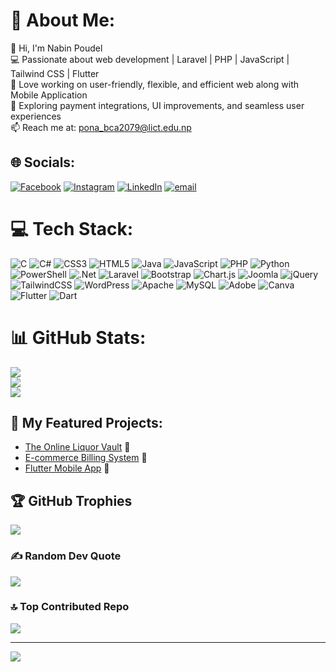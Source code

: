 # 💫 About Me:
👋 Hi, I'm Nabin Poudel <br>💻 Passionate about web development | Laravel | PHP | JavaScript | Tailwind CSS | Flutter <br>🔧 Love working on user-friendly, flexible, and efficient web along with Mobile Application<br>📌 Exploring payment integrations, UI improvements, and seamless user experiences<br>📫 Reach me at: pona_bca2079@lict.edu.np


## 🌐 Socials:
[![Facebook](https://img.shields.io/badge/Facebook-%231877F2.svg?logo=Facebook&logoColor=white)](https://facebook.com/https://www.facebook.com/nabin.official10) [![Instagram](https://img.shields.io/badge/Instagram-%23E4405F.svg?logo=Instagram&logoColor=white)](https://instagram.com/https://www.instagram.com/_nabin_pd1___/) [![LinkedIn](https://img.shields.io/badge/LinkedIn-%230077B5.svg?logo=linkedin&logoColor=white)](https://linkedin.com/in/https://www.linkedin.com/in/nabin-poudel-9299b02b9/) [![email](https://img.shields.io/badge/Email-D14836?logo=gmail&logoColor=white)](mailto:pona_bca2079@lict.edu.np) 



# 💻 Tech Stack:  
 ![C](https://img.shields.io/badge/c-%2300599C.svg?style=for-the-badge&logo=c&logoColor=white) ![C#](https://img.shields.io/badge/c%23-%23239120.svg?style=for-the-badge&logo=csharp&logoColor=white) ![CSS3](https://img.shields.io/badge/css3-%231572B6.svg?style=for-the-badge&logo=css3&logoColor=white) ![HTML5](https://img.shields.io/badge/html5-%23E34F26.svg?style=for-the-badge&logo=html5&logoColor=white) ![Java](https://img.shields.io/badge/java-%23ED8B00.svg?style=for-the-badge&logo=openjdk&logoColor=white) ![JavaScript](https://img.shields.io/badge/javascript-%23323330.svg?style=for-the-badge&logo=javascript&logoColor=%23F7DF1E) ![PHP](https://img.shields.io/badge/php-%23777BB4.svg?style=for-the-badge&logo=php&logoColor=white) ![Python](https://img.shields.io/badge/python-3670A0?style=for-the-badge&logo=python&logoColor=ffdd54) ![PowerShell](https://img.shields.io/badge/PowerShell-%235391FE.svg?style=for-the-badge&logo=powershell&logoColor=white) ![.Net](https://img.shields.io/badge/.NET-5C2D91?style=for-the-badge&logo=.net&logoColor=white) ![Laravel](https://img.shields.io/badge/laravel-%23FF2D20.svg?style=for-the-badge&logo=laravel&logoColor=white) ![Bootstrap](https://img.shields.io/badge/bootstrap-%238511FA.svg?style=for-the-badge&logo=bootstrap&logoColor=white) ![Chart.js](https://img.shields.io/badge/chart.js-F5788D.svg?style=for-the-badge&logo=chart.js&logoColor=white) ![Joomla](https://img.shields.io/badge/joomla-%235091CD.svg?style=for-the-badge&logo=joomla&logoColor=white) ![jQuery](https://img.shields.io/badge/jquery-%230769AD.svg?style=for-the-badge&logo=jquery&logoColor=white) ![TailwindCSS](https://img.shields.io/badge/tailwindcss-%2338B2AC.svg?style=for-the-badge&logo=tailwind-css&logoColor=white) ![WordPress](https://img.shields.io/badge/WordPress-%23117AC9.svg?style=for-the-badge&logo=WordPress&logoColor=white) ![Apache](https://img.shields.io/badge/apache-%23D42029.svg?style=for-the-badge&logo=apache&logoColor=white) ![MySQL](https://img.shields.io/badge/mysql-4479A1.svg?style=for-the-badge&logo=mysql&logoColor=white) ![Adobe](https://img.shields.io/badge/adobe-%23FF0000.svg?style=for-the-badge&logo=adobe&logoColor=white) ![Canva](https://img.shields.io/badge/Canva-%2300C4CC.svg?style=for-the-badge&logo=Canva&logoColor=white) ![Flutter](https://img.shields.io/badge/flutter-%2302569B.svg?style=for-the-badge&logo=flutter&logoColor=white) ![Dart](https://img.shields.io/badge/dart-%230175C2.svg?style=for-the-badge&logo=dart&logoColor=white)
  

# 📊 GitHub Stats:
![](https://github-readme-stats.vercel.app/api?username=nabinn10&theme=shadow_blue&hide_border=false&include_all_commits=true&count_private=true)<br/>
![](https://nirzak-streak-stats.vercel.app/?user=nabinn10&theme=shadow_blue&hide_border=false)<br/>
![](https://github-readme-stats.vercel.app/api/top-langs/?username=nabinn10&theme=shadow_blue&hide_border=false&include_all_commits=true&count_private=true&layout=compact)

## 🚀 My Featured Projects:
- [The Online Liquor Vault](https://github.com/nabinn10/The-Online-Liquor-Vault) 🍾
- [E-commerce Billing System](https://github.com/nabinn10/Billing-System) 🛒  
- [Flutter Mobile App](https://github.com/nabinn10/Flutter-App) 📱


## 🏆 GitHub Trophies
![](https://github-profile-trophy.vercel.app/?username=nabinn10&theme=shadow_blue&no-frame=false&no-bg=true&margin-w=4)

### ✍️ Random Dev Quote
![](https://quotes-github-readme.vercel.app/api?type=horizontal&theme=radical)

### 🔝 Top Contributed Repo
![](https://github-contributor-stats.vercel.app/api?username=nabinn10&limit=5&theme=dark&combine_all_yearly_contributions=true)

---
[![](https://visitcount.itsvg.in/api?id=nabinn10&icon=0&color=0)](https://visitcount.itsvg.in)

<!-- Proudly created with GPRM ( https://gprm.itsvg.in ) -->
